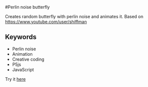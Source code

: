 #Perlin noise butterfly

Creates random butterfly with perlin noise and animates it. Based on https://www.youtube.com/user/shiffman

## Keywords

- Perlin noise
- Animation
- Creative coding
- P5js
- JavaScript

Try it [here](https://juanirache.github.io/coding-fun/perlin-noise-butterfly/)
